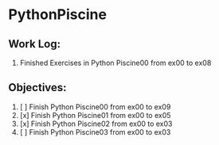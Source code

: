 # PythonPiscine

## Work Log:
1. Finished Exercises in Python Piscine00 from ex00 to ex08

## Objectives:
1. [ ] Finish Python Piscine00 from ex00 to ex09
2. [x] Finish Python Piscine01 from ex00 to ex05
2. [x] Finish Python Piscine02 from ex00 to ex03
2. [ ] Finish Python Piscine03 from ex00 to ex03
